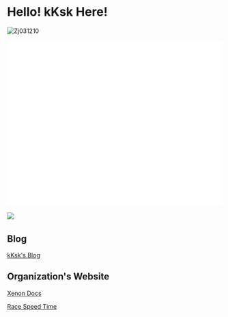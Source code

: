# Hello! kKsk Here!

![Zj031210](https://count.getloli.com/get/@kKsk03)

![Metrics](github-metrics.svg)

![](https://github-readme-stats.vercel.app/api?username=kKsk03&theme=ambient_gradient&show_icons=true)

## Blog

<a href="https://kksk-blog.site/" target="_blank">kKsk's Blog</a>

## Organization's Website

<a href="https://docs.xenon-rs.tech/" target="_blank">Xenon Docs</a>

<a href="https://racespeedtime.github.io/docs/" target="_blank">Race Speed Time</a>
